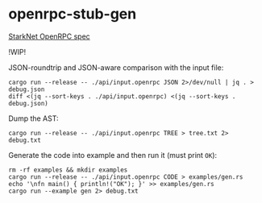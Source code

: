 openrpc-stub-gen
================

[StarkNet OpenRPC spec](https://github.com/starkware-libs/starknet-specs)

!WIP!

JSON-roundtrip and JSON-aware comparison with the input file:

```
cargo run --release -- ./api/input.openrpc JSON 2>/dev/null | jq . > debug.json
diff <(jq --sort-keys . ./api/input.openrpc) <(jq --sort-keys . debug.json)
```

Dump the AST:

```
cargo run --release -- ./api/input.openrpc TREE > tree.txt 2> debug.txt
```

Generate the code into example and then run it (must print `OK`):

```
rm -rf examples && mkdir examples
cargo run --release -- ./api/input.openrpc CODE > examples/gen.rs
echo '\nfn main() { println!("OK"); }' >> examples/gen.rs
cargo run --example gen 2> debug.txt
```
